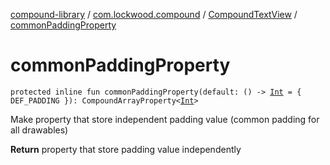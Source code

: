 [compound-library](../../index.md) / [com.lockwood.compound](../index.md) / [CompoundTextView](index.md) / [commonPaddingProperty](./common-padding-property.md)

# commonPaddingProperty

`protected inline fun commonPaddingProperty(default: () -> `[`Int`](https://kotlinlang.org/api/latest/jvm/stdlib/kotlin/-int/index.html)` = { DEF_PADDING }): CompoundArrayProperty<`[`Int`](https://kotlinlang.org/api/latest/jvm/stdlib/kotlin/-int/index.html)`>`

Make property that store independent padding value (common padding for all drawables)

**Return**
property that store padding value independently

